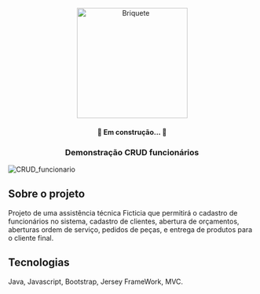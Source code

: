 

<p align="center">
<img src="https://user-images.githubusercontent.com/62681139/141148811-f8f48f86-9387-4c57-b6a7-9f9550e13642.png" alt="Briquete" height="225" width="225"  style="max-width: 100%">
</p>

<h4 align="center"> 
🚀 Em construção...  🚧
</h4>

<h3 align="center">Demonstração CRUD funcionários</h3>

![CRUD_funcionario](https://user-images.githubusercontent.com/62681139/141153596-101cb231-73c2-424b-aae9-867f1d186e44.gif)


<h2>Sobre o projeto</h2>
Projeto de uma assistência técnica Ficticia que permitirá o cadastro de funcionários no sistema, cadastro de clientes, abertura de orçamentos, aberturas ordem de serviço, pedidos de peças, e entrega de produtos para o cliente final.


<h2>Tecnologias</h2>
 
Java, Javascript, Bootstrap, Jersey FrameWork, MVC.
